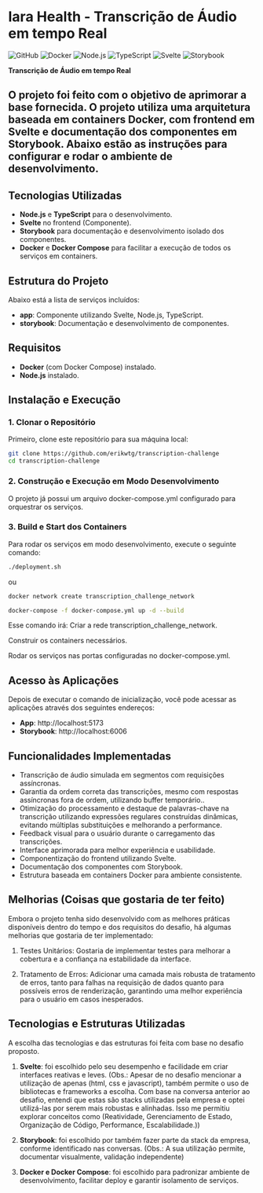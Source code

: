 # Iara Health - Transcrição de Áudio em tempo Real

![GitHub](https://img.shields.io/github/license/erikwtg/transcription-challenge)
![Docker](https://img.shields.io/badge/Docker-✓-blue)
![Node.js](https://img.shields.io/badge/Node.js-✓-green)
![TypeScript](https://img.shields.io/badge/TypeScript-✓-blue)
![Svelte](https://img.shields.io/badge/Svelte-✓-FF3E00)
![Storybook](https://img.shields.io/badge/Storybook-✓-FF4785)

**Transcrição de Áudio em tempo Real**

## O projeto foi feito com o objetivo de aprimorar a base fornecida. O projeto utiliza uma arquitetura baseada em containers Docker, com frontend em Svelte e documentação dos componentes em Storybook. Abaixo estão as instruções para configurar e rodar o ambiente de desenvolvimento.

## Tecnologias Utilizadas

- **Node.js** e **TypeScript** para o desenvolvimento.
- **Svelte** no frontend (Componente).
- **Storybook** para documentação e desenvolvimento isolado dos componentes.
- **Docker** e **Docker Compose** para facilitar a execução de todos os serviços em containers.

## Estrutura do Projeto

Abaixo está a lista de serviços incluídos:

- **app**: Componente utilizando Svelte, Node.js, TypeScript.
- **storybook**: Documentação e desenvolvimento de componentes.

## Requisitos

- **Docker** (com Docker Compose) instalado.
- **Node.js** instalado.

## Instalação e Execução

### 1. Clonar o Repositório

Primeiro, clone este repositório para sua máquina local:

```bash
git clone https://github.com/erikwtg/transcription-challenge
cd transcription-challenge
```

### 2. Construção e Execução em Modo Desenvolvimento

O projeto já possui um arquivo docker-compose.yml configurado para orquestrar os serviços.

### 3. Build e Start dos Containers

Para rodar os serviços em modo desenvolvimento, execute o seguinte comando:

```bash
./deployment.sh
```

ou

```bash
docker network create transcription_challenge_network

docker-compose -f docker-compose.yml up -d --build
```

Esse comando irá:
Criar a rede transcription_challenge_network.

Construir os containers necessários.

Rodar os serviços nas portas configuradas no docker-compose.yml.

## Acesso às Aplicações

Depois de executar o comando de inicialização, você pode acessar as aplicações através dos seguintes endereços:

- **App**: http://localhost:5173
- **Storybook**: http://localhost:6006

## Funcionalidades Implementadas

- Transcrição de áudio simulada em segmentos com requisições assíncronas.
- Garantia da ordem correta das transcrições, mesmo com respostas assíncronas fora de ordem, utilizando buffer temporário..
- Otimização do processamento e destaque de palavras-chave na transcrição utilizando expressões regulares construídas dinâmicas, evitando múltiplas substituições e melhorando a performance.
- Feedback visual para o usuário durante o carregamento das transcrições.
- Interface aprimorada para melhor experiência e usabilidade.
- Componentização do frontend utilizando Svelte.
- Documentação dos componentes com Storybook.
- Estrutura baseada em containers Docker para ambiente consistente.

## Melhorias (Coisas que gostaria de ter feito)

Embora o projeto tenha sido desenvolvido com as melhores práticas disponíveis dentro do tempo e dos requisitos do desafio, há algumas melhorias que gostaria de ter implementado:

1. Testes Unitários: Gostaria de implementar testes para melhorar a cobertura e a confiança na estabilidade da interface.

2. Tratamento de Erros: Adicionar uma camada mais robusta de tratamento de erros, tanto para falhas na requisição de dados quanto para possíveis erros de renderização, garantindo uma melhor experiência para o usuário em casos inesperados.

## Tecnologias e Estruturas Utilizadas

A escolha das tecnologias e das estruturas foi feita com base no desafio proposto.

1. **Svelte**: foi escolhido pelo seu desempenho e facilidade em criar interfaces reativas e leves.
(Obs.: Apesar de no desafio mencionar a utilização de apenas (html, css e javascript), também permite o uso de bibliotecas e frameworks a escolha. Com base na conversa anterior ao desafio, entendi que estas são stacks utilizadas pela empresa e optei utilizá-las por serem mais robustas e alinhadas. Isso me permitiu explorar conceitos como (Reatividade, Gerenciamento de Estado, Organização de Código, Performance, Escalabilidade.))

2. **Storybook**: foi escolhido por também fazer parte da stack da empresa, conforme identificado nas conversas.
(Obs.: A sua utilização permite, documentar visualmente, validação independente)

3. **Docker e Docker Compose**: foi escolhido para padronizar ambiente de desenvolvimento, facilitar deploy e garantir isolamento de serviços.
